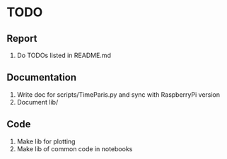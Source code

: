 # TODO

## Report

1. Do TODOs listed in README.md

## Documentation

1. Write doc for scripts/TimeParis.py and sync with RaspberryPi version
2. Document lib/

## Code

1. Make lib for plotting
2. Make lib of common code in notebooks
